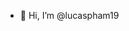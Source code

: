 - 👋 Hi, I’m @lucaspham19


<!---
lucaspham19/lucaspham19 is a ✨ special ✨ repository because its `README.md` (this file) appears on your GitHub profile.
You can click the Preview link to take a look at your changes.
--->
